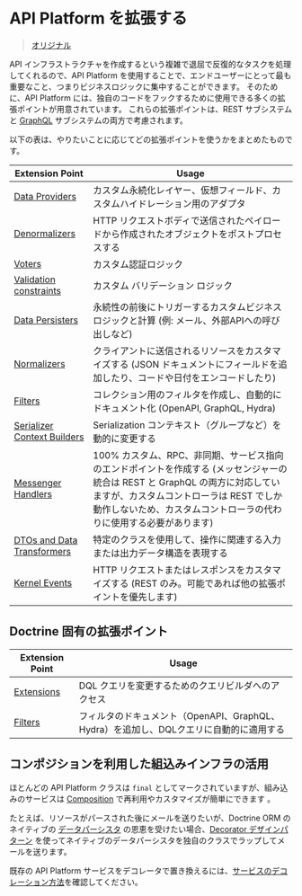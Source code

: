 # API Platform を拡張する

> [オリジナル](https://api-platform.com/docs/core/extending/)

API インフラストラクチャを作成するという複雑で退屈で反復的なタスクを処理してくれるので、API Platform を使用することで、エンドユーザーにとって最も重要なこと、つまりビジネスロジックに集中することができます。
そのために、API Platform には、独自のコードをフックするために使用できる多くの拡張ポイントが用意されています。
これらの拡張ポイントは、REST サブシステムと [GraphQL](graphql.md) サブシステムの両方で考慮されます。

以下の表は、やりたいことに応じてどの拡張ポイントを使うかをまとめたものです。

| Extension Point    | Usage     |
|--------------|-----------------|
| [Data Providers](data-providers.md) | カスタム永続化レイヤー、仮想フィールド、カスタムハイドレーション用のアダプタ |
| [Denormalizers](serialization.md)|HTTP リクエストボディで送信されたペイロードから作成されたオブジェクトをポストプロセスする|
| [Voters](security.md#hooking-custom-permission-checks-using-voters) |カスタム認証ロジック |
| [Validation constraints](validation.md) | カスタム バリデーション ロジック |
| [Data Persisters](data-persisters) | 永続性の前後にトリガーするカスタムビジネスロジックと計算 (例: メール、外部APIへの呼び出しなど)|
| [Normalizers](serialization.md#decorating-a-serializer-and-adding-extra-data)| クライアントに送信されるリソースをカスタマイズする (JSON ドキュメントにフィールドを追加したり、コードや日付をエンコードしたり)|
| [Filters](filters.md) | コレクション用のフィルタを作成し、自動的にドキュメント化 (OpenAPI, GraphQL, Hydra) |
| [Serializer Context Builders](serialization.md#changing-the-serialization-context-dynamically) | Serialization コンテキスト（グループなど）を動的に変更する |
| [Messenger Handlers](messenger.md) | 100% カスタム、RPC、非同期、サービス指向のエンドポイントを作成する (メッセンジャーの統合は REST と GraphQL の両方に対応していますが、カスタムコントローラは REST でしか動作しないため、カスタムコントローラの代わりに使用する必要があります) |
| [DTOs and Data Transformers](dto.md) | 特定のクラスを使用して、操作に関連する入力または出力データ構造を表現する |
| [Kernel Events](events.md) | HTTP リクエストまたはレスポンスをカスタマイズする (REST のみ。可能であれば他の拡張ポイントを優先します) |

## Doctrine 固有の拡張ポイント

| Extension Point                                            | Usage                                                                                     |
|------------------------------------------------------------|-------------------------------------------------------------------------------------------|
| [Extensions](extensions.md)                                | DQL クエリを変更するためのクエリビルダへのアクセス                                                |
| [Filters](filters.md#doctrine-orm-and-mongodb-odm-filters) | フィルタのドキュメント（OpenAPI、GraphQL、Hydra）を追加し、DQLクエリに自動的に適用する               |

## コンポジションを利用した組込みインフラの活用 

ほとんどの API Platform クラスは `final` としてマークされていますが、組み込みのサービスは [Composition](https://en.wikipedia.org/wiki/Composition_over_inheritance) で再利用やカスタマイズが簡単にできます 。

たとえば、リソースがパースされた後にメールを送りたいが、Doctrine ORM のネイティブの [データパーシスタ](data-persisters.md) の恩恵を受けたい場合、[Decorator デザインパターン](https://en.wikipedia.org/wiki/Decorator_pattern#PHP) を使ってネイティブのデータパーシスタを独自のクラスでラップしてメールを送ります。

既存の API Platform サービスをデコレータで置き換えるには、[サービスのデコレーション方法](../Symfony/service_decoration.md)を確認してください。